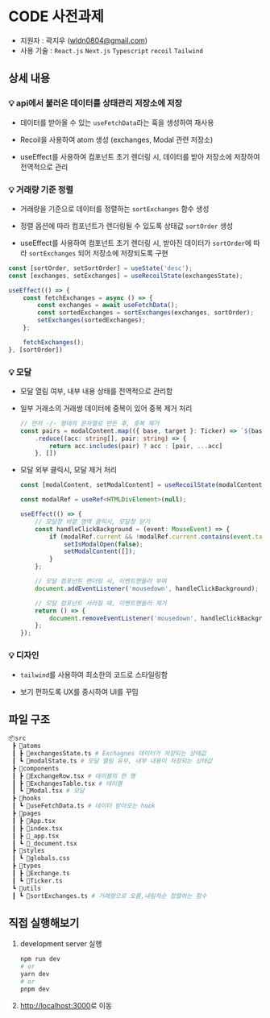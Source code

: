 # CODE 사전과제

- 지원자 : 곽지우 (<wldn0804@gmail.com>)
- 사용 기술 : `React.js` `Next.js` `Typescript` `recoil` `Tailwind`

## 상세 내용

### 💡 api에서 불러온 데이터를 상태관리 저장소에 저장

- 데이터를 받아올 수 있는 `useFetchData`라는 훅을 생성하여 재사용

- Recoil을 사용하여 atom 생성 (exchanges, Modal 관련 저장소)

- useEffect를 사용하여 컴포넌트 초기 렌더링 시, 데이터를 받아 저장소에 저장하여 전역적으로 관리

### 💡 거래량 기준 정렬

- 거래량을 기준으로 데이터를 정렬하는 `sortExchanges` 함수 생성

- 정렬 옵션에 따라 컴포넌트가 렌더링될 수 있도록 상태값 `sortOrder` 생성

- useEffect를 사용하여 컴포넌트 초기 렌더링 시, 받아진 데이터가 `sortOrder`에 따라 `sortExchanges` 되어 저장소에 저장되도록 구현

```ts
const [sortOrder, setSortOrder] = useState('desc');
const [exchanges, setExchanges] = useRecoilState(exchangesState);

useEffect(() => {
    const fetchExchanges = async () => {
        const exchanges = await useFetchData();
        const sortedExchanges = sortExchanges(exchanges, sortOrder);
        setExchanges(sortedExchanges);
    };

    fetchExchanges();
}, [sortOrder])
```

### 💡 모달

- 모달 열림 여부, 내부 내용 상태를 전역적으로 관리함

- 일부 거래소의 거래쌍 데이터에 중복이 있어 중복 제거 처리

    ```ts
    // 먼저 -/- 형태의 문자열로 만든 후, 중복 제거
    const pairs = modalContent.map(({ base, target }: Ticker) => `${base} / ${target}`)
        .reduce((acc: string[], pair: string) => {
            return acc.includes(pair) ? acc : [pair, ...acc]
        }, [])
    ```

- 모달 외부 클릭시, 모달 제거 처리

    ```ts
    const [modalContent, setModalContent] = useRecoilState(modalContentState);

    const modalRef = useRef<HTMLDivElement>(null);

    useEffect(() => {
        // 모달창 바깥 영역 클릭시, 모달창 닫기
        const handleClickBackground = (event: MouseEvent) => {
            if (modalRef.current && !modalRef.current.contains(event.target as Node)) {
                setIsModalOpen(false);
                setModalContent([]);
            }
        };

        // 모달 컴포넌트 렌더링 시, 이벤트핸들러 부여
        document.addEventListener('mousedown', handleClickBackground);

        // 모달 컴포넌트 사라질 때, 이벤트핸들러 제거
        return () => {
            document.removeEventListener('mousedown', handleClickBackground);
        };
    });
    ```

### 💡 디자인

- `tailwind`를 사용하여 최소한의 코드로 스타일링함

- 보기 편하도록 UX를 중시하여 UI를 꾸밈

## 파일 구조

```bash
📦src
 ┣ 📂atoms
 ┃ ┣ 📜exchangesState.ts # Exchagnes 데이터가 저장되는 상태값
 ┃ ┗ 📜modalState.ts # 모달 열림 유무, 내부 내용이 저장되는 상태값
 ┣ 📂components
 ┃ ┣ 📜ExchangeRow.tsx # 테이블의 한 행
 ┃ ┣ 📜ExchangesTable.tsx # 테이블
 ┃ ┗ 📜Modal.tsx # 모달
 ┣ 📂hooks
 ┃ ┗ 📜useFetchData.ts # 데이터 받아오는 hook
 ┣ 📂pages
 ┃ ┣ 📜App.tsx
 ┃ ┣ 📜index.tsx
 ┃ ┣ 📜_app.tsx
 ┃ ┗ 📜_document.tsx
 ┣ 📂styles
 ┃ ┗ 📜globals.css
 ┣ 📂types
 ┃ ┣ 📜Exchange.ts
 ┃ ┗ 📜Ticker.ts
 ┗ 📂utils
 ┃ ┗ 📜sortExchanges.ts # 거래량으로 오름,내림차순 정렬하는 함수
 ```

## 직접 실행해보기

1. development server 실행

    ```bash
    npm run dev
    # or
    yarn dev
    # or
    pnpm dev
    ```

2. [http://localhost:3000](http://localhost:3000)로 이동
